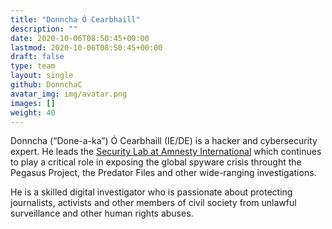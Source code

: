 ```yaml
---
title: "Donncha Ó Cearbhaill"
description: ""
date: 2020-10-06T08:50:45+00:00
lastmod: 2020-10-06T08:50:45+00:00
draft: false
type: team
layout: single
github: DonnchaC
avatar_img: img/avatar.png
images: []
weight: 40
---
```


Donncha (“Done-a-ka”) Ó Cearbhaill (IE/DE) is a hacker and cybersecurity expert. He leads the [Security Lab at Amnesty International](https://securitylab.amnesty.org) which continues to play a critical role in exposing the global spyware crisis throught the Pegasus Project, the Predator Files and other wide-ranging investigations.

He is a skilled digital investigator who is passionate about protecting journalists, activists and other members of civil society from unlawful surveillance and other human rights abuses.